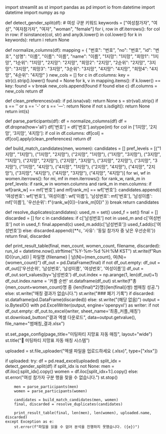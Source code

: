 import streamlit as st
import pandas as pd
import io
from datetime import datetime
import numpy as np

def detect_gender_split(df):
    # 여성 구분 키워드
    keywords = ["여성참가자", "여성", "여자참가자", "여자", "woman", "female"]
    for i, row in df.iterrows():
        for col in row:
            if isinstance(col, str) and any(k.lower() in col.lower() for k in keywords):
                return i
    return None

def normalize_columns(df):
    mapping = {
        "번호": "번호", "no": "번호", "id": "번호",
        "성명": "이름", "이름": "이름", "name": "이름",
        "1지망": "1지망", "희망1": "1지망", "1순위": "1지망",
        "2지망": "2지망", "희망2": "2지망", "2순위": "2지망",
        "3지망": "3지망", "희망3": "3지망", "3순위": "3지망",
        "4지망": "4지망", "희망4": "4지망", "4순위": "4지망"
    }
    new_cols = []
    for c in df.columns:
        key = str(c).strip().lower()
        found = None
        for k, v in mapping.items():
            if k.lower() == key:
                found = v
                break
        new_cols.append(found if found else c)
    df.columns = new_cols
    return df

def clean_preferences(val):
    if pd.isna(val):
        return None
    s = str(val).strip()
    if s == '' or s == '-' or s == '—':
        return None
    if not s.isdigit():
        return None
    return int(s)

def parse_participants(df):
    df = normalize_columns(df)
    df = df.dropna(how='all')
    df['번호'] = df['번호'].astype(int)
    for col in ['1지망', '2지망', '3지망', '4지망']:
        if col in df.columns:
            df[col] = df[col].apply(clean_preferences)
    return df

def build_match_candidates(men, women):
    candidates = []
    pref_levels = [("1지망", "1지망"), ("1지망", "2지망"), ("2지망", "1지망"),
                   ("1지망", "3지망"), ("3지망", "1지망"), ("2지망", "2지망"),
                   ("2지망", "3지망"), ("3지망", "2지망"), ("3지망", "3지망"),
                   ("1지망", "4지망"), ("4지망", "1지망"), ("2지망", "4지망"),
                   ("4지망", "2지망"), ("3지망", "4지망"), ("4지망", "3지망"),
                   ("4지망", "4지망")]
    for wi, wf in women.iterrows():
        for mi, mf in men.iterrows():
            for rank_w, rank_m in pref_levels:
                if rank_w in women.columns and rank_m in men.columns:
                    if wf[rank_w] == mf['번호'] and mf[rank_m] == wf['번호']:
                        candidates.append({
                            '여성번호': wf['번호'], '여성이름': wf['이름'],
                            '남성번호': mf['번호'], '남성이름': mf['이름'],
                            '우선순위': f"{rank_w[0]}-{rank_m[0]}"
                        })
                        break
    return candidates

def resolve_duplicates(candidates):
    used_m = set()
    used_f = set()
    final = []
    discarded = []
    for c in candidates:
        if c['남성번호'] not in used_m and c['여성번호'] not in used_f:
            final.append(c)
            used_m.add(c['남성번호'])
            used_f.add(c['여성번호'])
        else:
            discarded.append({**c, '사유': '동일 참가자 중 낮은 우선순위'})
    return final, discarded

def print_result_table(final, men_count, women_count, filename, discarded):
    run_id = datetime.now().strftime("%Y-%m-%d %H:%M KST")
    st.write(f"Run ID({run_id}) | 파일명 {filename} | 남(N)={men_count}, 여(N)={women_count}")
    df_out = pd.DataFrame(final)
    if not df_out.empty:
        df_out = df_out[['우선순위', '남성번호', '남성이름', '여성번호', '여성이름']]
        df_out = df_out.sort_values(by='남성번호')
        df_out.index = np.arange(1, len(df_out)+1)
        df_out.index.name = '커플 순번'
        st.dataframe(df_out)
        st.write(f"총 {men_count+women_count}명 중 {len(final)*2}명({len(final)}쌍) 썸매칭 성공.")
    else:
        st.write("매칭 결과가 없습니다.")
    st.write("### 폐기 기록")
    if discarded:
        st.dataframe(pd.DataFrame(discarded))
    else:
        st.write("(해당 없음)")
    output = io.BytesIO()
    with pd.ExcelWriter(output, engine='openpyxl') as writer:
        if not df_out.empty:
            df_out.to_excel(writer, sheet_name='최종_커플_매칭')
    st.download_button("결과 엑셀 다운로드", data=output.getvalue(), file_name="썸매칭_결과.xlsx")

st.set_page_config(page_title="미팅파티 지망표 자동 매칭", layout="wide")
st.title("💞 미팅파티 지망표 자동 매칭 시스템")

uploaded = st.file_uploader("엑셀 파일을 업로드하세요 (.xlsx)", type=["xlsx"])

if uploaded:
    try:
        df = pd.read_excel(uploaded)
        split_idx = detect_gender_split(df)
        if split_idx is not None:
            men = df.iloc[:split_idx].copy()
            women = df.iloc[split_idx+1:].copy()
        else:
            st.error("여성 참가자 구분 행을 찾을 수 없습니다.")
            st.stop()

        men = parse_participants(men)
        women = parse_participants(women)

        candidates = build_match_candidates(men, women)
        final, discarded = resolve_duplicates(candidates)

        print_result_table(final, len(men), len(women), uploaded.name, discarded)
    except Exception as e:
        st.error(f"파일을 읽을 수 없어 분석을 진행하지 못했습니다. ({e})")
